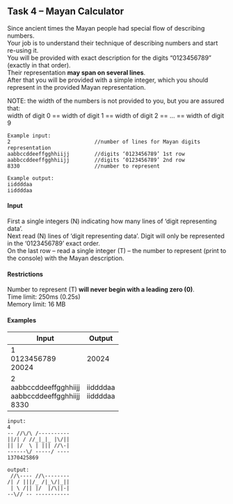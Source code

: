 ## Task 4 – Mayan Calculator 

Since ancient times the Mayan people had special flow of describing numbers.<br>
Your job is to understand their technique of describing numbers and start re-using it.<br>
You will be provided with exact description for the digits “0123456789” (exactly in that order).<br>
Their representation **may span on several lines**.<br>
After that you will be provided with a simple integer, which you should represent in the provided Mayan representation. 

NOTE: the width of the numbers is not provided to you, but you are assured that:<br>
width of digit 0 == width of digit 1 == width of digit 2 == … == width of digit 9 <br>
```
Example input: 
2                           //number of lines for Mayan digits representation 
aabbccddeeffgghhiijj        //digits ‘0123456789’ 1st row  
aabbccddeeffgghhiijj        //digits ‘0123456789’ 2nd row 
8330                        //number to represent 
 
Example output: 
iiddddaa 
iiddddaa 
``` 
#### Input 
First a single integers (N) indicating how many lines of ‘digit representing data’.<br>
Next read (N) lines of ‘digit representing data’. Digit will only be represented in the ‘0123456789’ exact order.<br>
On the last row – read a single integer (T) – the number to represent (print to the console) with the Mayan description.
#### Restrictions 
Number to represent (T) **will never begin with a leading zero (0)**. <br>
Time limit: 250ms (0.25s)<br>
Memory limit: 16 MB 

#### Examples

Input|Output
-|-
1<br>0123456789<br>20024|20024 
2<br>aabbccddeeffgghhiijj<br>aabbccddeeffgghhiijj<br>8330|iiddddaa<br>iiddddaa 
```
input:
4 
-- //\/\ /---------- 
||/| / //_|_|_ |\/|| 
|| |/  \ | ||| //\-| 
------\/ -----/ ---- 
1370425869 
 
output:
 //\---- //\-------- 
/| / |||/_ /|_\/|_||  
 | \ /|| |/  |/\||-| 
--\// -- ----------- 
